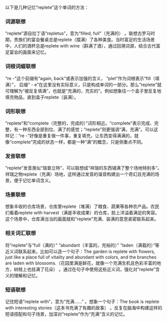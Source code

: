 以下是几种记忆“replete”这个单词的方法：

### 词源联想
“replete”源自拉丁语“repletus”，意为“filled, full”（充满的） 。联想古罗马时期，贵族们的宴会餐桌总是replete（摆满）了各种美食。当时富足的生活场景中，人们的酒杯总是replete with wine（斟满了酒），通过回溯词源，结合古代富足宴会的画面来记忆。

### 词根词缀联想
“re -”这个前缀有“again, back”或表示加强的含义， “plet”作为词根表示“fill（填满）”， 后缀“ - e”在这里没有实际意义，只是构成单词的一部分。那么“replete”就可理解为“被反复填满”，也就是“充满的，充实的”。例如想象往一个盒子里反复地填充物品，直到盒子replete（装满）。

### 词形联想
“replete”和“complete（完整的，完成的）”词形相近。“complete”表示完成、完整，有一种东西全部到位、满了的感觉；“replete”则更强调“满，充满”。可以这样记：“re -”好像是重复做一件事，重复填充，让东西变得满满的，就像“complete”完成的状态一样，都是一种“满”的概念，只是侧重点不同。

### 发音联想
“replete”发音类似“瑞普立特”，可以联想成“祥瑞的东西铺满了整个场地特别多”。祥瑞之物replete（充满）场地，这样通过发音的谐音构建出一个奇幻且充满的场景，便于记忆单词含义。

### 场景联想
想象丰收的仓库场景，仓库里replete（堆满）了粮食、蔬果等各种农产品。农民们看着replete with harvest（满是丰收成果）的仓库，脸上洋溢着满足的笑容。这个场景中，仓库满当当的画面就和“replete”充满、装满的意思紧密联系起来。

### 相关词汇联想
将“replete”与“full（满的）” “abundant（丰富的，充裕的）” “laden（满载的）”等近义词联系起来。比如可以造一个句子：The garden is replete with flowers, just like a place full of vitality and abundant with colors, and the branches are laden with blossoms.（花园里满是鲜花，就像一个充满生机且色彩丰富的地方，树枝上也挂满了花朵） 。通过在句子中使用这些近义词，强化对“replete”含义的理解和记忆。

### 短语联想
记住短语“replete with”，意为“充满……” 。想象一个句子：The book is replete with interesting stories（这本书充满了有趣的故事） 。反复在脑海中构建这样的短语搭配和句子场景，加深对“replete”作为“充满”含义的记忆。 